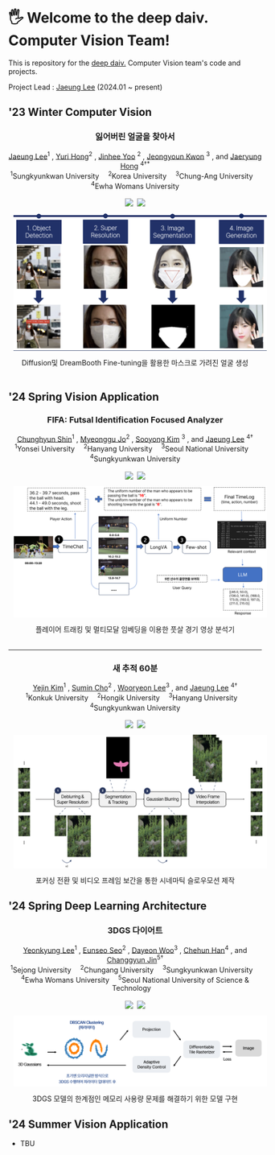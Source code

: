 # 🖐️ Welcome to the deep daiv. Computer Vision Team!
This is repository for the [deep daiv.](https://deepdaiv.oopy.io/) Computer Vision team's code and projects.  

Project Lead : [Jaeung Lee](https://github.com/gnueaj) (2024.01 ~ present)


## '23 Winter Computer Vision

<div align="center">
<h3> 잃어버린 얼굴을 찾아서 </h3>

[Jaeung Lee](https://github.com/gnueaj)<sup>1</sup>
, [Yuri Hong](https://github.com/glasshong)<sup>2</sup>
, [Jinhee Yoo](https://github.com/Geniefree) <sup>2</sup>
, [Jeongyoun Kwon](https://github.com/kyuleeee) <sup>3</sup>
, and [Jaeryung Hong](https://github.com/Jar199) <sup>4&dagger;*</sup>
<br>
<sup>1</sup>Sungkyunkwan University&emsp;
<sup>2</sup>Korea University&emsp;
<sup>3</sup>Chung-Ang University&emsp;
<sup>4</sup>Ewha Womans University<br>
<br>
<a href="https://deep-daiv-computer-vision.github.io/mask_removal/"><img src='https://img.shields.io/badge/Project Page-Mask Removal-green'></a>&nbsp;
<a href='https://github.com/deep-daiv-Computer-Vision/mask_removal'><img src='https://img.shields.io/badge/Code-Mask Removal-red'></a><br>
<img src="../images/pipeline_mask.jpg" width="600" style="padding:10px;"><br>
Diffusion및 DreamBooth Fine-tuning을 활용한 마스크로 가려진 얼굴 생성 <br>
<br>
</div>

## '24 Spring Vision Application  
<div align="center">
<h3> FIFA: Futsal Identification Focused Analyzer </h3>

[Chunghyun Shin](https://github.com/chung-codes)<sup>1</sup>
, [Myeonggu Jo](https://github.com/MyeongGuJo)<sup>2</sup>
, [Sooyong Kim](https://github.com/ksyint) <sup>3</sup>
, and [Jaeung Lee](https://github.com/gnueaj) <sup>4&dagger;</sup>
<br>
<sup>1</sup>Yonsei University&emsp;
<sup>2</sup>Hanyang University&emsp;
<sup>3</sup>Seoul National University&emsp;
<sup>4</sup>Sungkyunkwan University<br>
<br>
<a href="https://deep-daiv-computer-vision.github.io/Skeleton/"><img src='https://img.shields.io/badge/Project Page-FIFA-green'></a>&nbsp;
<a href='https://github.com/deep-daiv-Computer-Vision/Skeleton'><img src='https://img.shields.io/badge/Code-FIFA-red'></a><br>
<img src="../images/pipeline_skeleton.png" width="600" style="padding:10px;"><br>
플레이어 트래킹 및 멀티모달 임베딩을 이용한 풋살 경기 영상 분석기 <br>
<br>
</div>

---
<div align="center">
<h3> 새 추적 60분 </h3>

[Yejin Kim](https://github.com/Jin1025)<sup>1</sup>
, [Sumin Cho](https://github.com/rillbrill)<sup>2</sup>
, [Wooryeon Lee](https://github.com/dnflslwlq)<sup>3</sup>
, and [Jaeung Lee](https://github.com/gnueaj) <sup>4&dagger;</sup>
<br>
<sup>1</sup>Konkuk University&emsp;
<sup>2</sup>Hongik University&emsp;
<sup>3</sup>Hanyang University&emsp;
<sup>4</sup>Sungkyunkwan University<br>
<br>
<a href="https://deep-daiv-computer-vision.github.io/ViP/"><img src='https://img.shields.io/badge/Project Page-Bird Tracker-blue'></a>&nbsp;
<a href='https://github.com/deep-daiv-Computer-Vision/ViP'><img src='https://img.shields.io/badge/Code-Bird Tracker-red'></a><br>
<img src="../images/pipeline_vip.png" width="600" style="padding:10px;"><br>
포커싱 전환 및 비디오 프레임 보간을 통한 시네마틱 슬로우모션 제작 <br>
</div>

## '24 Spring Deep Learning Architecture
<div align="center">
<h3> 3DGS 다이어트 </h3>

[Yeonkyung Lee]()<sup>1</sup>
, [Eunseo Seo]()<sup>2</sup>
, [Dayeon Woo]()<sup>3</sup>
, [Chehun Han]()<sup>4</sup>
, and [Changgyun Jin]()<sup>5&dagger;</sup>
<br>
<sup>1</sup>Sejong University&emsp;
<sup>2</sup>Chungang University&emsp;
<sup>3</sup>Sungkyunkwan University&emsp;<br>
<sup>4</sup>Ewha Womans University&emsp;
<sup>5</sup>Seoul National University of Science & Technology&emsp;<br>
<br>
<a href="https://deep-daiv-computer-vision.github.io/3DGS_DIET/"><img src='https://img.shields.io/badge/Project Page-3DGS DIET-blue'></a>&nbsp;
<a href='https://github.com/deep-daiv-Computer-Vision/3DGS_DIET/'><img src='https://img.shields.io/badge/Code-3DGS DIET-red'></a><br>
<img src="../images/pipeline_3dgs.png" width="600" style="padding:10px;"><br>
3DGS 모델의 한계점인 메모리 사용량 문제를 해결하기 위한 모델 구현 <br>
</div>

## '24 Summer Vision Application
- TBU